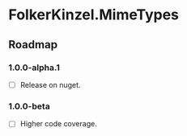 ﻿# FolkerKinzel.MimeTypes
## Roadmap

### 1.0.0-alpha.1
- [ ] Release on nuget.

### 1.0.0-beta
- [ ] Higher code coverage.